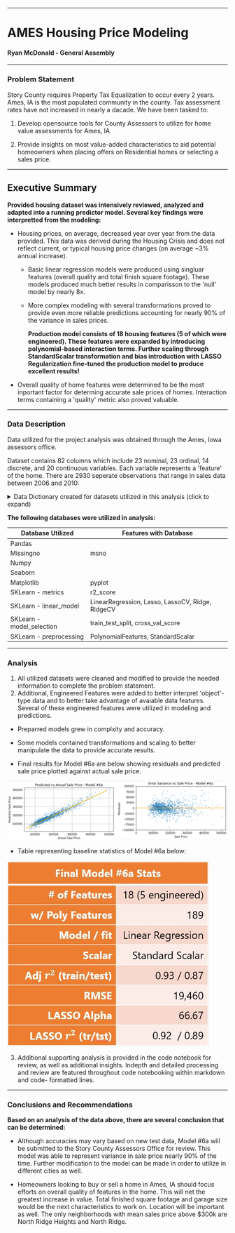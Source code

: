 
---
# AMES Housing Price Modeling

#### Ryan McDonald - General Assembly
---
### Problem Statement
Story County requires Property Tax Equalization to occur every 2 years. Ames, IA is the most populated community in the county. Tax assessment rates have not increased in nearly a dacade.
We have been tasked to:

1. Develop opensource tools for County Assessors to utilize for home value assessments for Ames, IA

2. Provide insights on most value-added characteristics to aid potential homeowners when placing offers on Residential homes or selecting a sales price.
 

---
## Executive Summary
**Provided housing dataset was intensively reviewed, analyzed and adapted into a running predictor model.  Several key findings were interpretted from the modeling:**
   
   -  Housing prices, on average, decreased year over year from the data provided.  This data was derived during the Housing Crisis and does not reflect current, or typical housing price changes (on average ~3% annual increase). 
        
        -  Basic linear regression models were produced using singluar features (overall quality and total finish square footage).  These models produced much better results in comparisson to the 'null' model by nearly 8x.
        
        - More complex modeling with several transformations proved to provide even more reliable predictions accounting for nearly 90% of the variance in sales prices.
           
           **Production model consists of 18 housing features (5 of which were engineered). These features were expanded by introducing polynomial-based interaction terms. Further scaling through StandardScalar transformation and bias introduction with LASSO Regularization fine-tuned the  production model to produce excellent results!** 
  
   -  Overall quality of home features were determined to be the most inportant factor for determing accurate sale prices of homes.  Interaction terms containing a 'quality' metric also proved valuable. 

---
### Data Description
Data utilized for the project analysis was obtained through the Ames, Iowa assessors office. 

Dataset contains 82 columns which include 23 nominal, 23 ordinal, 14 discrete, and 20 continuous variables.  Each variable represents a 'feature' of the home.  There are 2930 seperate observations that range in sales data between 2006 and 2010:

<details><summary>Data Dictionary created for datasets utilized in this analysis (click to expand)</summary>


| Column Name     | Data Type | Description                                       |
|-----------------|-----------|---------------------------------------------------|
| Id              | int64     | Observation number                                |
| PID             | int64     | Parcel identification number                      |
| MS SubClass     | int64     | type of dwelling                                  |
| MS Zoning       | object    | zoning classification                             |
| Lot Frontage    | float64   | Linear feet of street                             |
| Lot Area        | int64     | Lot size in square feet                           |
| Street          | object    | Type of road access                               |
| Alley           | object    | Type of alley access                              |
| Lot Shape       | object    | General shape of property                         |
| Land Contour    | object    | Flatness of the property                          |
| Utilities       | object    | Type of utilities available                       |
| Lot Config      | object    | Lot configuration                                 |
| Land Slope      | object    | Slope of property                                 |
| Neighborhood    | object    | locations within Ames                             |
| Condition 1     | object    | proximity to various condition                    |
| Condition 2     | object    | Proximity to various conditions                   |
| Bldg Type       | object    | Type of dwelling                                  |
| House Style     | object    | Style of dwelling                                 |
| Overall Qual    | int64     | Rates the overall material and finish             |
| Overall Cond    | int64     | Rates the overall condition                       |
| Year Built      | int64     | Original construction date                        |
| Year Remod/Add  | int64     | Remodel date                                      |
| Roof Style      | object    | Type of roof                                      |
| Roof Matl       | object    | Roof material                                     |
| Exterior 1st    | object    | Exterior covering on house                        |
| Exterior 2nd    | object    | Exterior covering on house                        |
| Mas Vnr Type    | object    | Masonry veneer type                               |
| Mas Vnr Area    | float64   | Masonry veneer area in square feet                |
| Exter Qual      | object    | quality of the material on the exterior           |
| Exter Cond      | object    | present condition of the material on the exterior |
| Foundation      | object    | Type of foundation                                |
| Bsmt Qual       | object    | height of the basement                            |
| Bsmt Cond       | object    | condition of the basement                         |
| Bsmt Exposure   | object    | walkout or garden level walls                     |
| BsmtFin Type 1  | object    | Rating of basement finished area                  |
| BsmtFin SF 1    | float64   | type 1 finished square feet                       |
| BsmtFin Type 2  | object    | Rating of basement finished area                  |
| BsmtFin SF 2    | float64   | Type 2 finished square feet                       |
| Bsmt Unf SF     | float64   | Unfinished square feet of basement area           |
| Total Bsmt SF   | float64   | Total square feet of basement area                |
| Heating         | object    | Type of heating                                   |
| Heating QC      | object    | Heating quality and condition                     |
| Central Air     | object    | Central air conditioning                          |
| Electrical      | object    | Electrical system                                 |
| 1st Flr SF      | int64     | First Floor square feet                           |
| 2nd Flr SF      | int64     | Second floor square feet                          |
| Low Qual Fin SF | int64     | Low quality finished square feet (all floors)     |
| Gr Liv Area     | int64     | Above grade (ground) living area square feet      |
| Bsmt Full Bath  | float64   | Basement full bathrooms                           |
| Bsmt Half Bath  | float64   | Basement half bathrooms                           |
| Full Bath       | int64     | Full bathrooms above grade                        |
| Half Bath       | int64     | Half baths above grade                            |
| Bedroom AbvGr   | int64     | Bedrooms above grade                              |
| Kitchen AbvGr   | int64     | Kitchens above grade                              |
| Kitchen Qual    | object    | Kitchen quality                                   |
| TotRms AbvGrd   | int64     | Total rooms above grade                           |
| Functional      | object    | Home functionality                                |
| Fireplaces      | int64     | Number of fireplaces                              |
| Fireplace Qu    | object    | Fireplace quality                                 |
| Garage Type     | object    | Garage location                                   |
| Garage Yr Blt   | float64   | Year garage was built                             |
| Garage Finish   | object    | Interior finish of the garage                     |
| Garage Cars     | float64   | Size of garage in car capacity                    |
| Garage Area     | float64   | Size of garage in square feet                     |
| Garage Qual     | object    | Garage quality                                    |
| Garage Cond     | object    | Garage condition                                  |
| Paved Drive     | object    | Paved driveway                                    |
| Wood Deck SF    | int64     | Wood deck area in square feet                     |
| Open Porch SF   | int64     | Open porch area in square feet                    |
| Enclosed Porch  | int64     | Enclosed porch area in square feet                |
| 3Ssn Porch      | int64     | Three season porch area in square feet            |
| Screen Porch    | int64     | Screen porch area in square feet                  |
| Pool Area       | int64     | Pool area in square feet                          |
| Pool QC         | object    | Pool quality                                      |
| Fence           | object    | Fence quality                                     |
| Misc Feature    | object    | Miscellaneous feature not covered in other cats   |
| Misc Val        | int64     | Value (dollar) of miscellaneous feature                   |
| Mo Sold         | int64     | Month Sold (MM)                                   |
| Yr Sold         | int64     | Year Sold (YYYY)                                  |
| Sale Type       | object    | Type of sale                                      |
| SalePrice       | int64     | Sale price (dollar)                                      |


</details>
 
 

 
**The following databases were utilized in analysis:**


| Database Utilized         	| Features with Database                           	|
|---------------------------	|--------------------------------------------------	|
| Pandas                    	|                                                  	|
| Missingno                 	| msno                                             	|
| Numpy                     	|                                                  	|
| Seaborn                   	|                                                  	|
| Matplotlib                	| pyplot                                           	|
| SKLearn - metrics         	| r2_score                                         	|
| SKLearn - linear_model    	| LinearRegression, Lasso, LassoCV, Ridge, RidgeCV 	|
| SKLearn - model_selection 	| train_test_split, cross_val_score                	|
| SKLearn - preprocessing   	| PolynomialFeatures, StandardScalar              	|

---      
### Analysis

1. All utilized datasets were cleaned and modified to provide the needed information to complete the problem statement.
2. Additional, Engineered Features were added to better interpret 'object'-type data and to better take advantage of avaiable data features. Several of these engineered features were utilized in modeling and predictions.
  
  -  Preparred models grew in complxity and accuracy.
  
  -  Some models contained transformations and scaling to better manipulate the data to provide accurate results. 
  
  -  Final results for Model #6a are below showing residuals and predicted sale price plotted against actual sale price.

![another pic](./cited_articles/model_6a_plots.JPG)


   -  Table representing baseline statistics of Model #6a below:

![another pic](./cited_articles/model_6a_stats.JPG)
 

3.  Additional supporting analysis is provided in the code notebook for review, as well as additional insights. Indepth and detailed processing and review are featured throughout code notebooking within markdown and code- formatted lines. 

---
### Conclusions and Recommendations

**Based on an analysis of the data above, there are several conclusion that can be determined:**
   
   -  Although accuracies may vary based on new test data, Model #6a will be submitted to the Story County Assessors Office for review. This model was able to represent variance in sale price nearly 90% of the time. Further modification to the model can be made in order to utilize in different cities as well. 

     
   -  Homeowners looking to buy or sell a home in Ames, IA should focus efforts on overall quality of features in the home.  This will net the greatest increase in value.  Total finished square footage and garage size would be the next characteristics to work on.  Location will be important as well. The only neighborhoods with mean sales price above $300k are North Ridge Heights and North Ridge.
  
